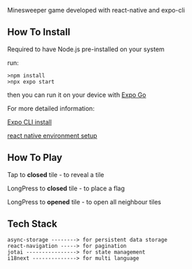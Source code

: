 
Minesweeper game developed with react-native and expo-cli

## How To Install

Required to have Node.js pre-installed on your system

run:

```
>npm install
>npx expo start
```

then you can run it on your device with [Expo Go](https://expo.dev/client)

For more detailed information:

[Expo CLI install](https://docs.expo.dev/get-started/installation/)

[react native environment setup](https://reactnative.dev/docs/environment-setup)

## How To Play

Tap to **closed** tile - to reveal a tile

LongPress to **closed** tile - to place a flag

LongPress to **opened** tile - to open all neighbour tiles

## Tech Stack

```
async-storage --------> for persistent data storage
react-navigation -----> for pagination
jotai ----------------> for state management
i18next --------------> for multi language
```

